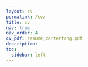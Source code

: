 ```yaml
---
layout: cv
permalink: /cv/
title: cv
nav: true
nav_order: 4
cv_pdf: resume_carterfang.pdf
description:
toc:
  sidebar: left
---
```

